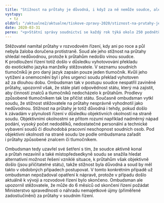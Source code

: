 ```yaml
---
title: "Stížnost na průtahy je důvodná, i když za ně nemůže soudce, ale stát"
vystupy:
  - tz
oldUrl: "/aktualne2/aktualne/tiskove-zpravy-2020/stiznost-na-prutahy-je-duvodna-i-kdyz-za-ne-nemuze-soudce-ale-stat/"
date: 2020-03-31
perex: "<p>Státní správy soudnictví se každý rok týká okolo 250 podnětů. Třetinu z toho tvoří stížnosti na průtahy v soudních řízeních. Jeden takový velmi specifický případ průtahů ukončil ombudsman před několika dny.</p>"
---
```


<!-- imported from the old website -->

<p>Stěžovatel namítal průtahy v rozvodovém řízení, kdy ani po roce a půl nebyla žaloba doručena protistraně. Soud ale jeho stížnost na průtahy shledal nedůvodnou, protože k průtahům nedošlo vinou soudce. K prodloužení řízení totiž došlo v důsledku vyhotovování překladu do exotického jazyka manželky stěžovatele. V seznamu soudních tlumočníků je pro daný jazyk zapsán pouze jeden tlumočník. Kvůli jeho vytížení a onemocnění byl i přes urgenci soudu překlad vyhotoven až za dlouhou dobu. Ombudsman tak v postupu soudce nespatřil zaviněné průtahy, upozornil však, že stále platí odpovědnost státu, který má zajistit, aby činností znalců a tlumočníků nedocházelo k průtahům. Prodlevy způsobené tlumočníkem tak lze přičíst státu. Současně ombudsman vytkl soudu, že stížnost stěžovatele na průtahy nesprávně vyhodnotil jako nedůvodnou. Stížnost na průtahy je totiž důvodná i tehdy, pokud došlo k závadám v plynulosti řízení v důsledku objektivních okolností na straně soudu. Objektivními okolnostmi se přitom rozumí například nadměrný nápad podání, vysoký počet nedodělků, nedostatečné personální a technické vybavení soudů či dlouhodobá pracovní neschopnost soudních osob. Pod objektivní okolnosti na straně soudu lze podle ombudsmana zařadit i průtahy způsobené znalcem či tlumočníkem. </p><p>Ombudsman tedy uzavřel své šetření s tím, že soudce aktivně konal a průtah nezavinil a také místopředsedkyně soudu se snažila hledat alternativní možnost řešení vzniklé situace, k průtahům však objektivně došlo (jsou přičitatelné státu), takže stížnost byla důvodná a soud by měl takto v obdobných případech postupovat. V tomto konkrétním případě už ombudsman nepožadoval opatření k nápravě, protože v případu došlo aktuálně k vývoji a rozvodové řízení bylo skončeno. Ombudsman ale upozornil stěžovatele, že může do 6 měsíců od skončení řízení požádat Ministerstvo spravedlnosti o náhradu nemajetkové újmy (přiměřené zadostiučinění) za průtahy v soudním řízení.</p>
